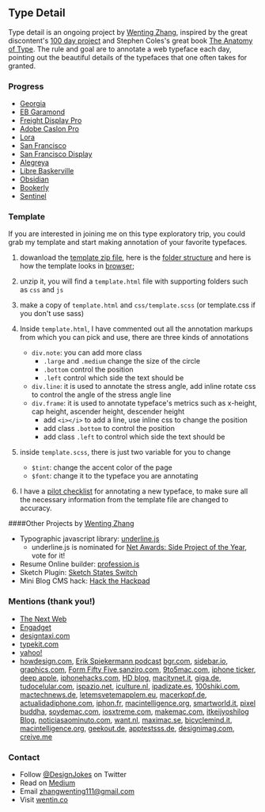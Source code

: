 Type Detail
----------

Type detail is an ongoing project by [Wenting Zhang](https://thenetawards.com/vote/talent/wenting-zhang/), inspired by the great discontent's [100 day project](https://thegreatdiscontent.com/100days) and Stephen Coles's great book [The Anatomy of Type](https://typeanatomy.com/). The rule and goal are to annotate a web typeface each day, pointing out the beautiful details of the typefaces that one often takes for granted.

### Progress
- [Georgia](https://typedetail.com/georgia.html)
- [EB Garamond](https://typedetail.com/eb-garamond.html)
- [Freight Display Pro](https://typedetail.com/freight-display-pro.html)
- [Adobe Caslon Pro](https://typedetail.com/caslon.html)
- [Lora](https://typedetail.com/lora.html)
- [San Francisco](https://typedetail.com/san-francisco.html)
- [San Francisco Display](https://typedetail.com/san-francisco-display.html)
- [Alegreya](https://typedetail.com/alegreya.html)
- [Libre Baskerville](https://typedetail.com/libre-baskerville.html)
- [Obsidian](https://typedetail.com/obsidian.html)
- [Bookerly](https://typedetail.com/bookerly.html)
- [Sentinel](https://typedetail.com/sentinel.html)

### Template
If you are interested in joining me on this type exploratory trip, you could grab my template and start making annotation of your favorite typefaces.

1.  dowanload the [template zip file](https://github.com/wentin/typedetail/raw/gh-pages/template/template.zip), here is the [folder structure](https://github.com/wentin/typedetail/tree/gh-pages/template) and here is how the template looks in [browser](https://typedetail.com/template/template.html);
2. unzip it, you will find a `template.html` file with supporting folders such as `css` and `js`
3. make a copy of `template.html` and `css/template.scss` (or template.css if you don't use sass)
4. Inside `template.html`, I have commented out all the annotation markups from which you can pick and use, there are three kinds of annotations
    * `div.note`: you can add more class
        * `.large` and `.medium` change the size of the circle
        * `.bottom` control the position
        * `.left` control which side the text should be
    * `div.line`:  it is used to annotate the stress angle, add inline rotate css to control the angle of the stress angle line
    * `div.frame`: it is used to annotate typeface's metrics such as x-height, cap height, ascender height, descender height
        * add `<i></i>` to add a line, use inline css to change the position
        * add class `.bottom` to control the position
        * add class `.left` to control which side the text should be
5. inside `template.scss`, there is just two variable for you to change
    * `$tint`: change the accent color of the page 
    * `$font`:  change it to the typeface you are annotating

6. I have a [pilot checklist](https://hackpad.com/Type-Detail-Checklist-YOFriuaXEkj) for annotating a new typeface, to make sure all the necessary information from the template file are changed to accuracy.

####Other Projects by [Wenting Zhang](https://thenetawards.com/vote/talent/wenting-zhang/)
* Typographic javascript library: [underline.js](https://github.com/wentin/underlineJS)
  * underline.js is nominated for [Net Awards: Side Project of the Year](https://thenetawards.com/vote/side-project/underline-js/), vote for it!
* Resume Online builder: [profession.is](https://profession.is/#/)
* Sketch Plugin: [Sketch States Switch](https://github.com/wentin/sketch-states-switch)
* Mini Blog CMS hack: [Hack the Hackpad](https://github.com/wentin/Hack-the-Hackpad)


### Mentions (thank you!)
* [The Next Web](https://thenextweb.com/apple/2015/05/25/font-of-all-knowledge/)
* [Engadget](https://de.engadget.com/2015/05/25/apples-neue-font-san-francisco-unter-der-lupe/)
* [designtaxi.com](https://designtaxi.com/news/376166/For-Type-Lovers-100-Day-Project-Zooms-In-On-The-Beautiful-Details-Of-Typefaces/)
* [typekit.com](https://blog.typekit.com/2015/06/05/sites-we-like-type-detail-professional-web-typography/)
* [yahoo!](https://www.yahoo.com/tech/s/dissecting-ios-9-apple-font-201035637.html?nf=1)
* [howdesign.com](https://www.howdesign.com/design-creativity/top-10-sites-for-designers/top-10-websites-resources-for-graphic-designers/), [Erik Spiekermann podcast](https://formfunk-podcast.de/interviews/erik-spiekermann) [bgr.com](https://bgr.com/2015/05/25/ios-9-os-x-10-11-san-francisco-font/), [sidebar.io](https://sidebar.io/2015/5/24), [graphics.com](https://www.graphics.com/resource/type-detail), [Form Fifty Five](https://formfiftyfive.com/2015/06/type-detail/#respond),[sanziro.com](https://sanziro.com/2015/05/a-peak-at-apples-san-francisco-font.html), [9to5mac.com](https://9to5mac.com/2015/05/25/apple-typeface-san-francisco/), [iphone ticker](https://www.iphone-ticker.de/san-francisco-alle-hintergruende-zur-neuen-ios-9-schriftart-82024/), [deep apple](https://deepapple.com/news/48147.html), [iphonehacks.com](https://www.iphonehacks.com/2015/05/designer-highlights-the-detail-in-apples-new-san-francisco-font.html), [HD blog](https://apple.hdblog.it/2015/05/25/Un-designer-mostra-perche-Apple-ha-scelto-di-usare-il-nuovo-font-San-Francisco/), [macitynet.it](https://www.macitynet.it/font-san-francisco-designer-spiega-perche-apple-lo-ha-scelto/), [giga.de](https://www.giga.de/apps/ios-9/news/san-francisco-was-an-apples-neuer-schrift-so-gut-ist/), [tudocelular.com](https://www.tudocelular.com/apple/noticias/n55035/Designer-explica-porque-Apple-adotou-a-fonte-San-Francisco.html), [ispazio.net](https://www.ispazio.net/523530/un-designer-spiega-perche-apple-pensa-di-adottare-il-carattere-san-francisco-anche-su-ios-e-os-x), [iculture.nl](https://www.iculture.nl/waarom-san-francisco-lettertype/), [ipadizate.es](https://www.ipadizate.es/2015/05/26/contamos-porque-fuente-san-francisco-apple/), [100shiki.com](https://www.100shiki.com/archives/2015/05/type_detail.html), [mactechnews.de](https://www.mactechnews.de/news/article/Apple-Watch-Warum-Apple-die-neue-Schrift-San-Francisco-verwendet-161456.html), [letemsvetemapplem.eu](https://www.letemsvetemapplem.eu/2015/05/25/designer-popsal-proc-apple-ios-9-os-x-10-11-prejde-nove-pismo-san-francisco/), [macerkopf.de](https://www.macerkopf.de/2015/05/26/ios9-darum-apple-schriftart-san/), [actualidadiphone.com](https://www.actualidadiphone.com/type-detail-nos-explica-por-que-apple-usa-san-francisco-como-tipo-de-letra/), [iphon.fr](https://www.iphon.fr/post/police-san-francisco-821357), [macintelligence.org](https://macintelligence.org/blog/2015/05/27/san-francisco-aiutaci-tu/), [smartworld.it](https://www.smartworld.it/informatica/ecco-perche-apple-ha-scelto-il-font-san-francisco.html), [pixel buddha](https://pixelbuddha.net/digest/pixelbuddha-digest-21), [soydemac.com](https://www.soydemac.com/un-disenador-explica-el-porque-apple-ha-elegido-el-tipo-de-fuente-san-francisco/), [iosxtreme.com](https://www.iosxtreme.com/2015/05/25/tipografia-apple-watch-ios-9/), [makemac.com](https://www.makemac.com/apple-watch-font-detail-review/), [itkeijyoshilog Blog](https://itkeijyoshilog.hatenablog.com/entry/2015/06/22/003329), [noticiasaominuto.com](https://www.noticiasaominuto.com/tech/395683/fonte-do-apple-watch-sera-aplicada-ao-ios-9-e-os-x), [want.nl](https://www.want.nl/waarom-apple-op-het-zelfontwikkelde-lettertype-san-francisco-overstapt/), [maximac.se](https://maximac.se/2015/05/en-narmare-titt-pa-apples-typsnitt-san-francisco/), [bicyclemind.it](https://bicyclemind.it/2015/05/27/dettagli-tipografici/), [macintelligence.org](https://macintelligence.org/blog/2015/05/27/san-francisco-aiutaci-tu/), [geekout.de](https://geekout.de/index_files/San_Francisco_neue_Systemschrift_in_IOS9_und_OSX_10-11.php), [apptestsss.de](https://apptestsss.de/2015/05/25/die-details-von-apples-san-francisco-font/), [designimag.com](https://designimag.com/latest-tools-of-the-week-23rd-may-29th-may/), [creive.me](https://creive.me/archives/5960/)

### Contact
* Follow [@DesignJokes](https://twitter.com/DesignJokes) on Twitter
* Read on [Medium](https://medium.com/@wenting_zhang)
* Email <zhangwenting111@gmail.com>
* Visit [wentin.co](https://wentin.co)
